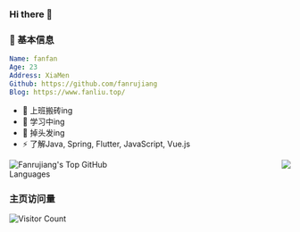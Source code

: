 ### Hi there 👋
### 👲 基本信息

```yaml
Name: fanfan
Age: 23
Address: XiaMen
Github: https://github.com/fanrujiang
Blog: https://www.fanliu.top/
```

- 🔭 上班搬砖ing
- 🌱 学习中ing
- 🤔 掉头发ing
- ⚡ 了解Java, Spring, Flutter, JavaScript, Vue.js



<div style="display: flex; justify-content: space-between;"> 
  <img src="https://github-readme-stats.vercel.app/api/top-langs/?username=fanrujiang&layout=compact&theme=tokyonight" alt="Fanrujiang's Top GitHub Languages" style="max-width: 45%;"> 
  <img src="https://github-readme-stats.vercel.app/api?username=fanrujiang&show_icons=true&theme=transparent" style="max-width: 45%;">
</div>

### 主页访问量 
![Visitor Count](https://profile-counter.glitch.me/fanrujiang/count.svg)

